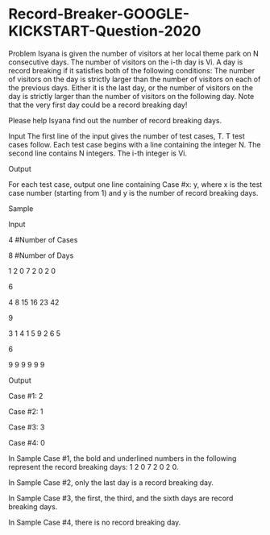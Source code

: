 # Record-Breaker-GOOGLE-KICKSTART-Question-2020

Problem
Isyana is given the number of visitors at her local theme park on N consecutive days. The number of visitors on the i-th day is Vi. A day is record breaking if it satisfies both of the following conditions:
The number of visitors on the day is strictly larger than the number of visitors on each of the previous days.
Either it is the last day, or the number of visitors on the day is strictly larger than the number of visitors on the following day.
Note that the very first day could be a record breaking day!

Please help Isyana find out the number of record breaking days.

Input
The first line of the input gives the number of test cases, T. T test cases follow. Each test case begins with a line containing the integer N. The second line contains N integers. The i-th integer is Vi.

Output

For each test case, output one line containing Case #x: y, where x is the test case number (starting from 1) and y is the number of record breaking days.

Sample


Input
 	 
4   #Number of Cases

8   #Number of Days

1 2 0 7 2 0 2 0  

6

4 8 15 16 23 42

9

3 1 4 1 5 9 2 6 5

6

9 9 9 9 9 9


Output

Case #1: 2

Case #2: 1

Case #3: 3

Case #4: 0


  
In Sample Case #1, the bold and underlined numbers in the following represent the record breaking days: 1 2 0 7 2 0 2 0.


In Sample Case #2, only the last day is a record breaking day.


In Sample Case #3, the first, the third, and the sixth days are record breaking days.


In Sample Case #4, there is no record breaking day.
